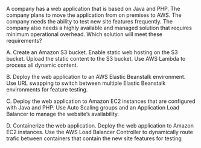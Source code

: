 A company has a web application that is based on Java and PHP. The company plans to move the application from on premises to AWS. The company needs the ability to test new site features frequently. The company also needs a highly available and managed solution that requires minimum operational overhead. Which solution will meet these requirements? 

A. Create an Amazon S3 bucket. Enable static web hosting on the S3 bucket. Upload the static content to the S3 bucket. Use AWS Lambda to process all dynamic content. 

B. Deploy the web application to an AWS Elastic Beanstalk environment. Use URL swapping to switch between multiple Elastic Beanstalk environments for feature testing. 

C. Deploy the web application to Amazon EC2 instances that are configured with Java and PHP. Use Auto Scaling groups and an Application Load Balancer to manage the website’s availability. 

D. Containerize the web application. Deploy the web application to Amazon EC2 instances. Use the AWS Load Balancer Controller to dynamically route trafic between containers that contain the new site features for testing